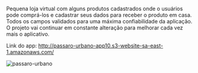 Pequena loja virtual com alguns produtos cadastrados onde o usuários pode comprá-los e cadastrar seus dados para receber o produto em casa. Todos os campos validados para uma máxima confiabilidade da aplicação. O projeto vai continuar em constante alteração para melhorar cada vez mais o aplicativo.

Link do app: http://passaro-urbano-app10.s3-website-sa-east-1.amazonaws.com/

![passaro-urbano](https://user-images.githubusercontent.com/32942055/60053236-bdd6f280-96ad-11e9-86cd-70f2e3e2f8e7.png)
